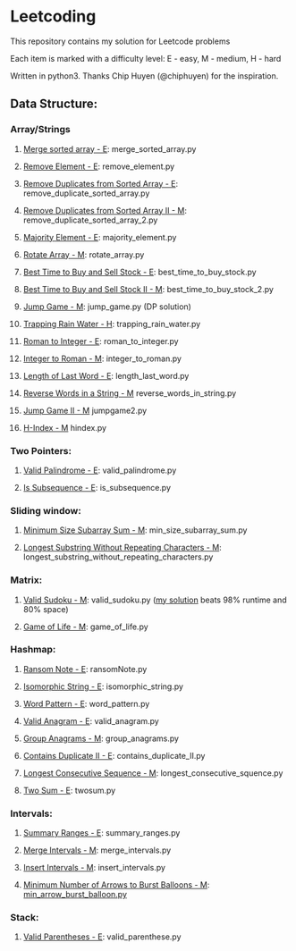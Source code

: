 # Leetcoding

This repository contains my solution for Leetcode problems

Each item is marked with a difficulty level: 
E - easy, 
M - medium,
H - hard

Written in python3. Thanks Chip Huyen (@chiphuyen) for the inspiration.

Data Structure:
----------------

### Array/Strings

1. [Merge sorted array - E](https://leetcode.com/problems/merge-sorted-array/?envType=study-plan-v2&envId=top-interview-150): merge_sorted_array.py

2. [Remove Element - E](https://leetcode.com/problems/remove-element/?envType=study-plan-v2&envId=top-interview-150): remove_element.py

3. [Remove Duplicates from Sorted Array - E](https://leetcode.com/problems/remove-duplicates-from-sorted-array/?envType=study-plan-v2&envId=top-interview-150): remove_duplicate_sorted_array.py

4. [Remove Duplicates from Sorted Array II - M](https://leetcode.com/problems/remove-duplicates-from-sorted-array-ii/?envType=study-plan-v2&envId=top-interview-150): remove_duplicate_sorted_array_2.py

5. [Majority Element - E](https://leetcode.com/problems/majority-element/?envType=study-plan-v2&envId=top-interview-150): majority_element.py

6. [Rotate Array - M](https://leetcode.com/problems/rotate-array/description/?envType=study-plan-v2&envId=top-interview-150): rotate_array.py

7. [Best Time to Buy and Sell Stock - E](https://leetcode.com/problems/best-time-to-buy-and-sell-stock/?envType=study-plan-v2&envId=top-interview-150): best_time_to_buy_stock.py

8. [Best Time to Buy and Sell Stock II - M](https://leetcode.com/problems/best-time-to-buy-and-sell-stock/?envType=study-plan-v2&envId=top-interview-150): best_time_to_buy_stock_2.py

9. [Jump Game - M](https://leetcode.com/problems/jump-game/?envType=study-plan-v2&envId=top-interview-150): jump_game.py (DP solution)

10. [Trapping Rain Water - H](https://leetcode.com/problems/trapping-rain-water/?envType=study-plan-v2&envId=top-interview-150): trapping_rain_water.py

11. [Roman to Integer - E](https://leetcode.com/problems/roman-to-integer/?envType=study-plan-v2&envId=top-interview-150): roman_to_integer.py

12. [Integer to Roman - M](https://leetcode.com/problems/integer-to-roman/?envType=study-plan-v2&envId=top-interview-150): integer_to_roman.py

13. [Length of Last Word - E](https://leetcode.com/problems/length-of-last-word/?envType=study-plan-v2&envId=top-interview-150): length_last_word.py

14. [Reverse Words in a String - M](https://leetcode.com/problems/reverse-words-in-a-string/description/?envType=study-plan-v2&envId=top-interview-150) reverse_words_in_string.py

15. [Jump Game II - M](https://leetcode.com/problems/jump-game-ii/?envType=study-plan-v2&envId=top-interview-150) jumpgame2.py
16. [H-Index - M](https://leetcode.com/problems/h-index/?envType=study-plan-v2&envId=top-interview-150) hindex.py


### Two Pointers:

1. [Valid Palindrome - E](https://leetcode.com/problems/valid-palindrome/?envType=study-plan-v2&envId=top-interview-150): valid_palindrome.py

2. [Is Subsequence - E](https://leetcode.com/problems/is-subsequence/?envType=study-plan-v2&envId=top-interview-150): is_subsequence.py

### Sliding window:

1. [Minimum Size Subarray Sum - M](https://leetcode.com/problems/minimum-size-subarray-sum/): min_size_subarray_sum.py

2. [Longest Substring Without Repeating Characters - M](https://leetcode.com/problems/longest-substring-without-repeating-characters/description/?envType=study-plan-v2&envId=top-interview-150): longest_substring_without_repeating_characters.py

### Matrix:

1. [Valid Sudoku - M](https://leetcode.com/problems/valid-sudoku/): valid_sudoku.py ([my solution](https://leetcode.com/problems/valid-sudoku/solutions/3839277/python3-solution-beats-98-runtime-and-80-space/) beats 98% runtime and 80% space)

2. [Game of Life - M](https://leetcode.com/problems/game-of-life/): game_of_life.py

### Hashmap:

1. [Ransom Note - E](https://leetcode.com/problems/ransom-note/): ransomNote.py

2. [Isomorphic String - E](https://leetcode.com/problems/isomorphic-strings/): isomorphic_string.py

3. [Word Pattern - E](https://leetcode.com/problems/word-pattern/): word_pattern.py

4. [Valid Anagram - E](https://leetcode.com/problems/valid-anagram/): valid_anagram.py

5. [Group Anagrams - M](https://leetcode.com/problems/group-anagrams/): group_anagrams.py

6. [Contains Duplicate II - E](https://leetcode.com/problems/contains-duplicate-ii/): contains_duplicate_II.py

7. [Longest Consecutive Sequence - M](https://leetcode.com/problems/longest-consecutive-sequence/): longest_consecutive_squence.py

8. [Two Sum - E](https://leetcode.com/problems/two-sum/?envType=study-plan-v2&envId=top-interview-150): twosum.py 

### Intervals:

1. [Summary Ranges - E](https://leetcode.com/problems/summary-ranges/): summary_ranges.py

2. [Merge Intervals - M](https://leetcode.com/problems/merge-intervals/): merge_intervals.py

3. [Insert Intervals - M](https://leetcode.com/problems/insert-interval/): insert_intervals.py

4. [Minimum Number of Arrows to Burst Balloons - M](https://leetcode.com/problems/minimum-number-of-arrows-to-burst-balloons/): [min_arrow_burst_balloon.py](https://github.com/Ph1n-Pham/leetcoding/blob/main/min_arrow_burst_balloon.py)

### Stack:

1. [Valid Parentheses - E](https://leetcode.com/problems/valid-parentheses/): valid_parenthese.py
